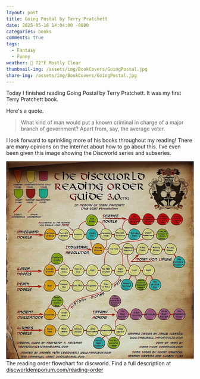```yaml
---
layout: post
title: Going Postal by Terry Pratchett
date: 2025-05-16 14:04:00 -0800
categories: books
comments: true
tags:
  - Fantasy
  - Funny
weather: 🔆 72°F Mostly Clear
thumbnail-img: /assets/img/BookCovers/GoingPostal.jpg
share-img: /assets/img/BookCovers/GoingPostal.jpg
---
```

Today I finished reading Going Postal by Terry Pratchett. It was my first Terry Pratchett book.

Here's a quote.

>What kind of man would put a known criminal in charge of a major branch of government? Apart from, say, the average voter.

I look forward to sprinkling more of his books throughout my reading! There are many opinions on the internet about how to go about this. I’ve even been given this image showing the Discworld series and subseries.

![The reading order flowchart for discworld.](/assets/img/discworld.jpg)
The reading order flowchart for discworld. Find a full description at [discworldemporium.com/reading-order](https://www.discworldemporium.com/reading-order/)
